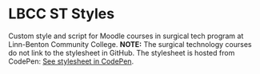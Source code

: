# LBCC ST Styles
Custom style and script for Moodle courses in surgical tech program at Linn-Benton Community College.
**NOTE:** The surgical technology courses do not link to the stylesheet in GitHub. The stylesheet is hosted from CodePen: <a href="https://assets.codepen.io/1997267/AKSmoodleLBCC.css" target="_blank">See stylesheet in CodePen</a>.
